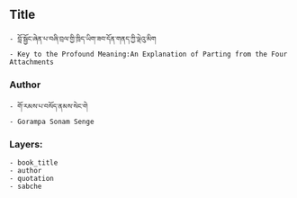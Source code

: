 ## Title
	- བློ་སྦྱོང་ཞེན་པ་བཞི་བྲལ་གྱི་ཁྲིད་ཡིག་ཟབ་དོན་གནད་ཀྱི་ལྡེའུ་མིག
	- Key to the Profound Meaning:An Explanation of Parting from the Four Attachments

### Author
	- གོ་རམས་པ་བསོད་ནམས་སེང་གེ
	- Gorampa Sonam Senge

### Layers:
	- book_title
	- author
	- quotation
	- sabche
